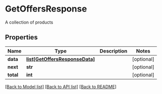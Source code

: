 # GetOffersResponse

A collection of products
## Properties
Name | Type | Description | Notes
------------ | ------------- | ------------- | -------------
**data** | [**list[GetOffersResponseData]**](GetOffersResponseData.md) |  | [optional] 
**next** | **str** |  | [optional] 
**total** | **int** |  | [optional] 

[[Back to Model list]](../README.md#documentation-for-models) [[Back to API list]](../README.md#documentation-for-api-endpoints) [[Back to README]](../README.md)


